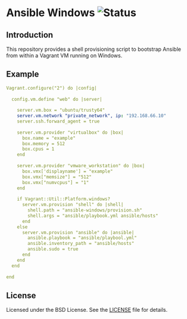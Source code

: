 # Ansible Windows ![Status](https://img.shields.io/badge/project-maintained-green.svg)

## Introduction

This repository provides a shell provisioning script to bootstrap Ansible from within a Vagrant VM running on Windows.

## Example

```yml
Vagrant.configure("2") do |config|
  
  config.vm.define "web" do |server|
    
    server.vm.box = "ubuntu/trusty64"
    server.vm.network "private_network", ip: "192.168.66.10"
    server.ssh.forward_agent = true
    
    server.vm.provider "virtualbox" do |box|
      box.name = "example"
      box.memory = 512
      box.cpus = 1
    end
    
    server.vm.provider "vmware_workstation" do |box|
      box.vmx['displayname'] = "example"
      box.vmx["memsize"] = "512"
      box.vmx["numvcpus"] = "1"
    end
    
    if Vagrant::Util::Platform.windows?
      server.vm.provision "shell" do |shell|
        shell.path = "ansible-windows/provision.sh"
        shell.args = "ansible/playbook.yml ansible/hosts"
      end
    else
      server.vm.provision "ansible" do |ansible|
        ansible.playbook = "ansible/playbool.yml"
        ansible.inventory_path = "ansible/hosts"
        ansible.sudo = true
      end
    end
  end
  
end
```

## License

Licensed under the BSD License. See the [LICENSE](/LICENSE) file for details.